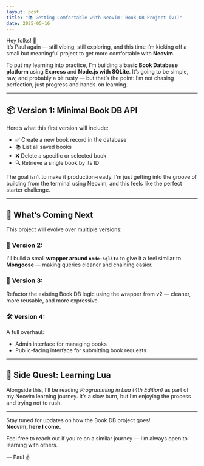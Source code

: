 ```yaml
---
layout: post
title: "📚 Getting Comfortable with Neovim: Book DB Project (v1)"
date: 2025-05-16
---
```


Hey folks! 👋  
It’s Paul again — still vibing, still exploring, and this time I’m kicking off a small but meaningful project to get more comfortable with **Neovim**.

To put my learning into practice, I’m building a **basic Book Database platform** using **Express** and **Node.js with SQLite**. It’s going to be simple, raw, and probably a bit rusty — but that’s the point: I’m not chasing perfection, just progress and hands-on learning.

---

## 📦 Version 1: Minimal Book DB API

Here’s what this first version will include:

- ✅ Create a new book record in the database  
- 📚 List all saved books  
- ❌ Delete a specific or selected book  
- 🔍 Retrieve a single book by its ID  

The goal isn’t to make it production-ready. I’m just getting into the groove of building from the terminal using Neovim, and this feels like the perfect starter challenge.

---

## 🧪 What’s Coming Next

This project will evolve over multiple versions:

### 🔁 Version 2:  
I'll build a small **wrapper around `node-sqlite`** to give it a feel similar to **Mongoose** — making queries cleaner and chaining easier.

### 🧼 Version 3:  
Refactor the existing Book DB logic using the wrapper from v2 — cleaner, more reusable, and more expressive.

### 🛠️ Version 4:  
A full overhaul:
- Admin interface for managing books  
- Public-facing interface for submitting book requests  

---

## 📘 Side Quest: Learning Lua  
Alongside this, I’ll be reading _Programming in Lua (4th Edition)_ as part of my Neovim learning journey. It’s a slow burn, but I’m enjoying the process and trying not to rush.

---

Stay tuned for updates on how the Book DB project goes!  
**Neovim, here I come.**

Feel free to reach out if you're on a similar journey — I’m always open to learning with others.

— Paul ✌️
